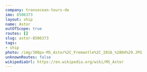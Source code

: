 ```yaml
---
company: transocean-tours-de
imo: 8506373
layout: ship
name: Astor
outOfScope: true
routes: []
slug: astor-8506373
tags:
- ship
photo: /img/300px-MS_Astor%2C_Fremantle%2C_2016_%2804%29.JPG
unknownRoutes: false
wikipediaUrl: https://en.wikipedia.org/wiki/MS_Astor
---
```

